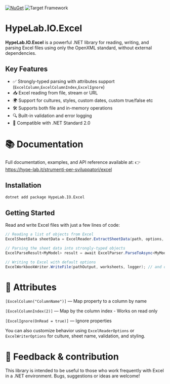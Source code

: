 ﻿[![NuGet](https://img.shields.io/nuget/v/HypeLab.IO.Excel.svg?style=flat-square)](https://www.nuget.org/packages/HypeLab.IO.Excel)
![Target Framework](https://img.shields.io/badge/target-.NET%20Standard%202.0-blue?style=flat-square)

# HypeLab.IO.Excel

**HypeLab.IO.Excel** is a powerful .NET library for reading, writing, and parsing Excel files using only the OpenXML standard, without external dependencies.

## Key Features

- ✅ Strongly-typed parsing with attributes support (`ExcelColumn`,`ExcelColumnIndex`,`ExcelIgnore`)
- 📥 Excel reading from file, stream or URL
- 🌍 Support for cultures, styles, custom dates, custom true/false etc
- 🛠 Supports both file and in-memory operations
- 🔍 Built-in validation and error logging
- 🧩 Compatible with .NET Standard 2.0

# 📚 Documentation
Full documentation, examples, and API reference available at:
👉 https://hype-lab.it/strumenti-per-sviluppatori/excel

## Installation

```bash
dotnet add package HypeLab.IO.Excel
```

## Getting Started

Read and write Excel files with just a few lines of code:

```csharp
// Reading a list of objects from Excel
ExcelSheetData sheetData = ExcelReader.ExtractSheetData(path, options, logger: logger); // and other methods

// Parsing the sheet data into strongly-typed objects
ExcelParseResult<MyModel> result = await ExcelParser.ParseToAsync<MyModel>(sheetData, options: options, logger: logger).ConfigureAwait(false); // and other methods

// Writing to Excel with default options
ExcelWorkbookWriter.WriteFile(pathOutput, worksheets, logger); // and other methods

```

# 🧩 Attributes
`[ExcelColumn("ColumnName")]` — Map property to a column by name

`[ExcelColumnIndex(2)]` — Map by the column index - Works on read only

`[ExcelIgnore(OnRead = true)]` — Ignore properties

You can also customize behavior using `ExcelReaderOptions` or `ExcelWriterOptions` for culture, sheet name, validation, and styling.

# 💬 Feedback & contribution
This library is intended to be useful to those who work frequently with Excel in a .NET environment.
Bugs, suggestions or ideas are welcome!